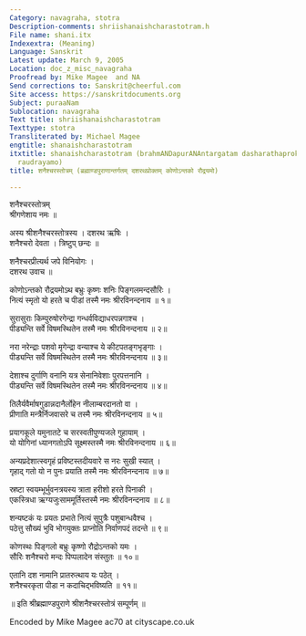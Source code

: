 ```yaml
---
Category: navagraha, stotra
Description-comments: shriishanaishcharastotram.h
File name: shani.itx
Indexextra: (Meaning)
Language: Sanskrit
Latest update: March 9, 2005
Location: doc_z_misc_navagraha
Proofread by: Mike Magee  and NA
Send corrections to: Sanskrit@cheerful.com
Site access: https://sanskritdocuments.org
Subject: puraaNam
Sublocation: navagraha
Text title: shriishanaishcharastotram
Texttype: stotra
Transliterated by: Michael Magee
engtitle: shanaishcharastotram
itxtitle: shanaishcharastotram (brahmANDapurANAntargatam dasharathaproktam koNo.antako
  raudrayamo)
title: शनैश्चरस्तोत्रम् (ब्रह्माण्डपुराणान्तर्गतम् दशरथप्रोक्तम् कोणोऽन्तको रौद्रयमो)

---
```

  
 शनैश्चरस्तोत्रम्   
श्रीगणेशाय नमः ॥  
  
अस्य श्रीशनैश्चरस्तोत्रस्य । दशरथ ऋषिः ।  
शनैश्चरो देवता । त्रिष्टुप् छन्दः ॥  
  
शनैश्चरप्रीत्यर्थ जपे विनियोगः ।  
दशरथ उवाच ॥  
  
कोणोऽन्तको रौद्रयमोऽथ बभ्रुः कृष्णः शनिः पिङ्गलमन्दसौरिः ।  
नित्यं स्मृतो यो हरते च पीडां तस्मै नमः श्रीरविनन्दनाय ॥ १॥  
  
सुरासुराः किम्पुरुषोरगेन्द्रा गन्धर्वविद्याधरपन्नगाश्च ।  
पीड्यन्ति सर्वे विषमस्थितेन तस्मै नमः श्रीरविनन्दनाय ॥ २॥  
  
नरा नरेन्द्राः पशवो मृगेन्द्रा वन्याश्च ये कीटपतङ्गभृङ्गाः ।  
पीड्यन्ति सर्वे विषमस्थितेन तस्मै नमः श्रीरविनन्दनाय ॥ ३॥  
  
देशाश्च दुर्गाणि वनानि यत्र सेनानिवेशाः पुरपत्तनानि ।  
पीड्यन्ति सर्वे विषमस्थितेन तस्मै नमः श्रीरविनन्दनाय ॥ ४॥  
  
तिलैर्यवैर्माषगुडान्नदानैर्लोहेन नीलाम्बरदानतो वा ।  
प्रीणाति मन्त्रैर्निजवासरे च तस्मै नमः श्रीरविनन्दनाय ॥ ५॥  
  
प्रयागकूले यमुनातटे च सरस्वतीपुण्यजले गुहायाम् ।  
यो योगिनां ध्यानगतोऽपि सूक्ष्मस्तस्मै नमः श्रीरविनन्दनाय ॥ ६॥  
  
अन्यप्रदेशात्स्वगृहं प्रविष्टस्तदीयवारे स नरः सुखी स्यात् ।  
गृहाद् गतो यो न पुनः प्रयाति तस्मै नमः श्रीरविनन्दनाय ॥ ७॥  
  
स्रष्टा स्वयम्भूर्भुवनत्रयस्य त्राता हरीशो हरते पिनाकी ।  
एकस्त्रिधा ऋग्यजुःसाममूर्तिस्तस्मै नमः श्रीरविनन्दनाय ॥ ८॥  
  
शन्यष्टकं यः प्रयतः प्रभाते नित्यं सुपुत्रैः पशुबान्धवैश्च ।  
पठेत्तु सौख्यं भुवि भोगयुक्तः प्राप्नोति निर्वाणपदं तदन्ते ॥ ९॥  
  
कोणस्थः पिङ्गलो बभ्रुः कृष्णो रौद्रोऽन्तको यमः ।  
सौरिः शनैश्चरो मन्दः पिप्पलादेन संस्तुतः ॥ १०॥  
  
एतानि दश नामानि प्रातरुत्थाय यः पठेत् ।  
शनैश्चरकृता पीडा न कदाचिद्भविष्यति ॥ ११॥  
  
॥ इति श्रीब्रह्माण्डपुराणे श्रीशनैश्चरस्तोत्रं सम्पूर्णम् ॥  
  
  
Encoded by Mike Magee ac70 at cityscape.co.uk  
  
